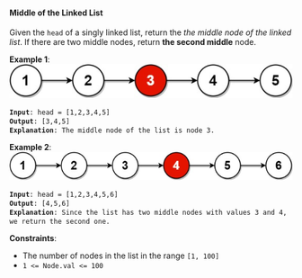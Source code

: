 #### Middle of the Linked List

Given the `head` of a singly linked list, return the _the middle node of the linked list_.
If there are two middle nodes, return **the second middle** node.

**Example 1**:
![](example_1.jpg)

<pre><code><b>Input</b>: head = [1,2,3,4,5]
<b>Output</b>: [3,4,5]
<b>Explanation</b>: The middle node of the list is node 3.
</code></pre>

**Example 2**:![](example_2.jpg)

<pre><code><b>Input</b>: head = [1,2,3,4,5,6]
<b>Output</b>: [4,5,6]
<b>Explanation</b>: Since the list has two middle nodes with values 3 and 4, we return the second one.
</code></pre>

**Constraints**:

- The number of nodes in the list in the range `[1, 100]`
- `1 <= Node.val <= 100`
